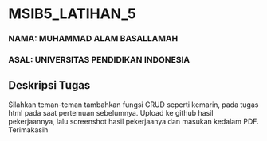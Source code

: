 # MSIB5_LATIHAN_5
### NAMA: MUHAMMAD ALAM BASALLAMAH
### ASAL: UNIVERSITAS PENDIDIKAN INDONESIA

## Deskripsi Tugas
Silahkan teman-teman tambahkan fungsi CRUD seperti kemarin, pada tugas html pada saat pertemuan sebelumnya.
Upload ke github hasil pekerjaannya, lalu screenshot hasil pekerjaanya dan masukan kedalam PDF. Terimakasih



